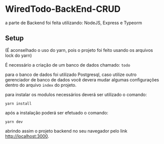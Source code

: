 # WiredTodo-BackEnd-CRUD

a parte de Backend foi feita utilizando: NodeJS, Express e Typeorm

## Setup

(É aconselhado o uso do yarn, pois o projeto foi feito usando os arquivos lock do yarn)

É necessário a criação de um banco de dados chamado: `todo`

para o banco de dados foi utilizado Postgresql, caso utilize outro gerenciador de banco de dados
você devera mudar algumas configurações dentro do arquivo `index` do projeto. 

para instalar os modulos necessários deverá ser utilizado o comando:

 `yarn install`

após a instalação poderá ser efetuado o comando: 

 `yarn dev`

abrindo assim o projeto backend no seu navegador pelo link
[http://localhost:3000](http://localhost:3030).
